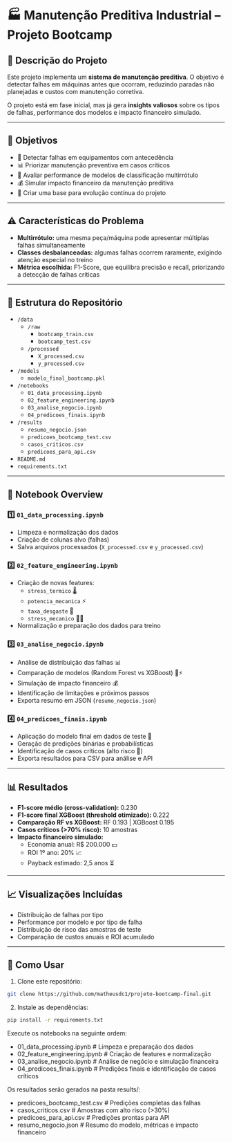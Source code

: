 # 🏭 Manutenção Preditiva Industrial – Projeto Bootcamp

## 📄 Descrição do Projeto
Este projeto implementa um **sistema de manutenção preditiva**.
O objetivo é detectar falhas em máquinas antes que ocorram, reduzindo paradas não planejadas e custos com manutenção corretiva.  

O projeto está em fase inicial, mas já gera **insights valiosos** sobre os tipos de falhas, performance dos modelos e impacto financeiro simulado.

---

## 🎯 Objetivos
- 🔧 Detectar falhas em equipamentos com antecedência  
- 📊 Priorizar manutenção preventiva em casos críticos  
- 🧠 Avaliar performance de modelos de classificação multirrótulo  
- 💰 Simular impacto financeiro da manutenção preditiva  
- 🚀 Criar uma base para evolução contínua do projeto  

---

## ⚠️ Características do Problema
- **Multirrótulo:** uma mesma peça/máquina pode apresentar múltiplas falhas simultaneamente  
- **Classes desbalanceadas:** algumas falhas ocorrem raramente, exigindo atenção especial no treino  
- **Métrica escolhida:** F1-Score, que equilibra precisão e recall, priorizando a detecção de falhas críticas  

---

## 📁 Estrutura do Repositório

- `/data`  
  - `/raw`  
    - `bootcamp_train.csv`  
    - `bootcamp_test.csv`  
  - `/processed`  
    - `X_processed.csv`  
    - `y_processed.csv`  
- `/models`  
  - `modelo_final_bootcamp.pkl`  
- `/notebooks`  
  - `01_data_processing.ipynb`  
  - `02_feature_engineering.ipynb`  
  - `03_analise_negocio.ipynb`  
  - `04_predicoes_finais.ipynb`  
- `/results`  
  - `resumo_negocio.json`  
  - `predicoes_bootcamp_test.csv`  
  - `casos_criticos.csv`  
  - `predicoes_para_api.csv`  
- `README.md`  
- `requirements.txt`  

---

## 📝 Notebook Overview

### 1️⃣ `01_data_processing.ipynb`
- Limpeza e normalização dos dados  
- Criação de colunas alvo (falhas)  
- Salva arquivos processados (`X_processed.csv` e `y_processed.csv`)  

### 2️⃣ `02_feature_engineering.ipynb`
- Criação de novas features:  
  - `stress_termico` 🌡️  
  - `potencia_mecanica` ⚡  
  - `taxa_desgaste` 🔧  
  - `stress_mecanico` 🏋️‍♂️  
- Normalização e preparação dos dados para treino  

### 3️⃣ `03_analise_negocio.ipynb`
- Análise de distribuição das falhas 📊  
- Comparação de modelos (Random Forest vs XGBoost) 🌳⚡  
- Simulação de impacto financeiro 💰  
- Identificação de limitações e próximos passos  
- Exporta resumo em JSON (`resumo_negocio.json`)  

### 4️⃣ `04_predicoes_finais.ipynb`
- Aplicação do modelo final em dados de teste 🧪  
- Geração de predições binárias e probabilísticas  
- Identificação de casos críticos (alto risco 🚨)  
- Exporta resultados para CSV para análise e API  

---

## 📊 Resultados
- **F1-score médio (cross-validation):** 0.230  
- **F1-score final XGBoost (threshold otimizado):** 0.222  
- **Comparação RF vs XGBoost:** RF 0.193 | XGBoost 0.195  
- **Casos críticos (>70% risco):** 10 amostras  
- **Impacto financeiro simulado:**  
  - Economia anual: R$ 200.000 💵  
  - ROI 1º ano: 20% 📈  
  - Payback estimado: 2,5 anos ⏳  

---

## 📈 Visualizações Incluídas
- Distribuição de falhas por tipo  
- Performance por modelo e por tipo de falha  
- Distribuição de risco das amostras de teste  
- Comparação de custos anuais e ROI acumulado  

---

## 🚀 Como Usar

1. Clone este repositório:
```bash
git clone https://github.com/matheusdc1/projeto-bootcamp-final.git
```

2. Instale as dependências:
```bash
pip install -r requirements.txt
```

Execute os notebooks na seguinte ordem:

- 01_data_processing.ipynb      # Limpeza e preparação dos dados
- 02_feature_engineering.ipynb  # Criação de features e normalização
- 03_analise_negocio.ipynb      # Análise de negócio e simulação financeira
- 04_predicoes_finais.ipynb     # Predições finais e identificação de casos críticos

Os resultados serão gerados na pasta results/:

- predicoes_bootcamp_test.csv   # Predições completas das falhas
- casos_criticos.csv            # Amostras com alto risco (>30%)
- predicoes_para_api.csv         # Predições prontas para API
- resumo_negocio.json           # Resumo do modelo, métricas e impacto financeiro

